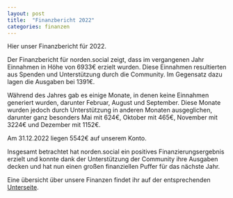```yaml
---
layout: post
title:  "Finanzbericht 2022"
categories: finanzen
---
```

Hier unser Finanzbericht für 2022.

Der Finanzbericht für norden.social zeigt, dass im vergangenen Jahr Einnahmen in Höhe von 6933€ erzielt wurden. Diese Einnahmen resultierten aus Spenden und Unterstützung durch die Community. Im Gegensatz dazu lagen die Ausgaben bei 1391€.

Während des Jahres gab es einige Monate, in denen keine Einnahmen generiert wurden, darunter Februar, August und September. Diese Monate wurden jedoch durch Unterstützung in anderen Monaten ausgeglichen, darunter ganz besonders Mai mit 624€, Oktober mit 465€, November mit 3224€ und Dezember mit 1152€.

Am 31.12.2022 liegen 5542€ auf unserem Konto.

Insgesamt betrachtet hat norden.social ein positives Finanzierungsergebnis erzielt und konnte dank der Unterstützung der Community ihre Ausgaben decken und hat nun einen großen finanziellen Puffer für das nächste Jahr.

Eine übersicht über unsere Finanzen findet ihr auf der entsprechenden [Unterseite](/finanzielles).